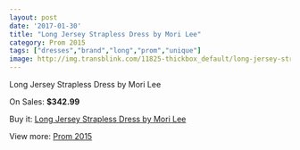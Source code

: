 ```yaml
---
layout: post
date: '2017-01-30'
title: "Long Jersey Strapless Dress by Mori Lee"
category: Prom 2015
tags: ["dresses","brand","long","prom","unique"]
image: http://img.transblink.com/11825-thickbox_default/long-jersey-strapless-dress-by-mori-lee.jpg
---
```

Long Jersey Strapless Dress by Mori Lee

On Sales: **$342.99**
<a href="https://www.transblink.com/en/prom-2015/3843-long-jersey-strapless-dress-by-mori-lee.html"><amp-img layout="responsive" width="600" height="600" src="//img.transblink.com/11825-thickbox_default/long-jersey-strapless-dress-by-mori-lee.jpg" alt="Long Jersey Strapless Dress by Mori Lee 0" /></a>
<a href="https://www.transblink.com/en/prom-2015/3843-long-jersey-strapless-dress-by-mori-lee.html"><amp-img layout="responsive" width="600" height="600" src="//img.transblink.com/11828-thickbox_default/long-jersey-strapless-dress-by-mori-lee.jpg" alt="Long Jersey Strapless Dress by Mori Lee 1" /></a>
<a href="https://www.transblink.com/en/prom-2015/3843-long-jersey-strapless-dress-by-mori-lee.html"><amp-img layout="responsive" width="600" height="600" src="//img.transblink.com/11827-thickbox_default/long-jersey-strapless-dress-by-mori-lee.jpg" alt="Long Jersey Strapless Dress by Mori Lee 2" /></a>
<a href="https://www.transblink.com/en/prom-2015/3843-long-jersey-strapless-dress-by-mori-lee.html"><amp-img layout="responsive" width="600" height="600" src="//img.transblink.com/11826-thickbox_default/long-jersey-strapless-dress-by-mori-lee.jpg" alt="Long Jersey Strapless Dress by Mori Lee 3" /></a>

Buy it: [Long Jersey Strapless Dress by Mori Lee](https://www.transblink.com/en/prom-2015/3843-long-jersey-strapless-dress-by-mori-lee.html "Long Jersey Strapless Dress by Mori Lee")

View more: [Prom 2015](https://www.transblink.com/en/10-prom-2015 "Prom 2015")